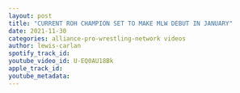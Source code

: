 ```yaml
---
layout: post
title: "CURRENT ROH CHAMPION SET TO MAKE MLW DEBUT IN JANUARY"
date: 2021-11-30
categories: alliance-pro-wrestling-network videos
author: lewis-carlan
spotify_track_id: 
youtube_video_id: U-EQ0AU18Bk
apple_track_id: 
youtube_metadata: 
---
```

